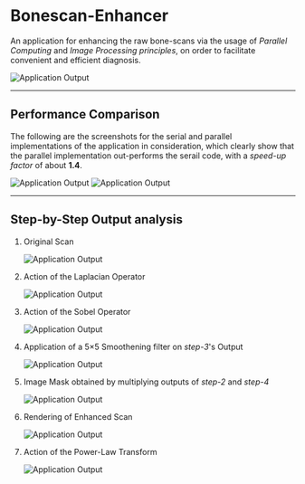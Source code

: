 # Bonescan-Enhancer

An application for enhancing the raw bone-scans via the usage of *Parallel Computing* and *Image Processing principles*, on order to facilitate convenient and efficient diagnosis.

<img src="./screenshots/Output.png" alt="Application Output" />

---

## Performance Comparison

The following are the screenshots for the serial and parallel implementations of the application in consideration, which clearly show that the parallel implementation out-performs the serail code, with a *speed-up factor* of about **1.4**.

<img src="./screenshots/Serial.png" alt="Application Output" />
<img src="./screenshots/Parallel.png" alt="Application Output" />

---

## Step-by-Step Output analysis

1. Original Scan

    <img src="./screenshots/1.png" alt="Application Output" />

1. Action of the Laplacian Operator 

    <img src="./screenshots/2.png" alt="Application Output" />

1. Action of the Sobel Operator 

    <img src="./screenshots/3.jpg" alt="Application Output" />

1. Application of a 5&times;5 Smoothening filter on *step-3*'s Output

    <img src="./screenshots/4.jpg" alt="Application Output" />

1. Image Mask obtained by multiplying outputs of *step-2* and *step-4*

    <img src="./screenshots/5.png" alt="Application Output" />

1. Rendering of Enhanced Scan 

    <img src="./screenshots/6.png" alt="Application Output" />

1. Action of the Power-Law Transform 

    <img src="./screenshots/7.png" alt="Application Output" />